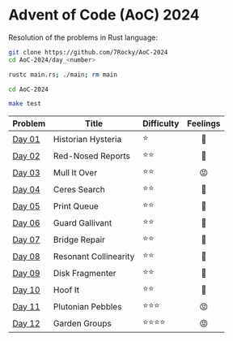 # Advent of Code (AoC) 2024

Resolution of the problems in Rust language:

```bash
git clone https://github.com/7Rocky/AoC-2024
cd AoC-2024/day_<number>

rustc main.rs; ./main; rm main
```

```bash
cd AoC-2024

make test
```

| Problem          | Title                           | Difficulty                     | Feelings         |
| ---------------- | ------------------------------- | ------------------------------ |:----------------:|
| [Day 01](day_01) | Historian Hysteria              | :star:                         | :shrug:          |
| [Day 02](day_02) | Red-Nosed Reports               | :star::star:                   | :thinking:       |
| [Day 03](day_03) | Mull It Over                    | :star::star:                   | :rage:           |
| [Day 04](day_04) | Ceres Search                    | :star::star:                   | :shrug:          |
| [Day 05](day_05) | Print Queue                     | :star::star:                   | :shrug:          |
| [Day 06](day_06) | Guard Gallivant                 | :star::star:                   | :thinking:       |
| [Day 07](day_07) | Bridge Repair                   | :star::star:                   | :star_struck:    |
| [Day 08](day_08) | Resonant Collinearity           | :star::star:                   | :shrug:          |
| [Day 09](day_09) | Disk Fragmenter                 | :star::star:                   | :thinking:       |
| [Day 10](day_10) | Hoof It                         | :star::star:                   | :star_struck:    |
| [Day 11](day_11) | Plutonian Pebbles               | :star::star::star:             | :rage:           |
| [Day 12](day_12) | Garden Groups                   | :star::star::star::star:       | :rage:           |
